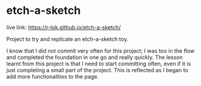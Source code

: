 # etch-a-sketch

live link: https://r-lok.github.io/etch-a-sketch/

Project to try and replicate an etch-a-sketch toy.

I know that I did not commit very often for this project; I was too in the flow and completed the foundation in one go and really quickly. The lesson learnt from this project is that I need to start committing often, even if it is just completing a small part of the project. This is reflected as I began to add more functionalities to the page.
